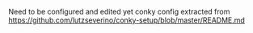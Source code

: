 Need to be configured and edited yet
conky config extracted from https://github.com/lutzseverino/conky-setup/blob/master/README.md
